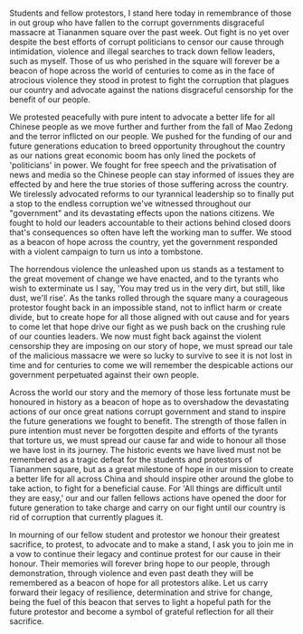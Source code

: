 Students and fellow protestors, I stand here today in remembrance of those in out group who have fallen to the corrupt governments disgraceful massacre at Tiananmen square over the past week. Out fight is no yet over despite the best efforts of corrupt politicians to censor our cause through intimidation, violence and illegal searches to track down fellow leaders, such as myself. Those of us who perished in the square will forever be a beacon of hope across the world of centuries to come as in the face of atrocious violence they stood in protest to fight the corruption that plagues our country and advocate against the nations disgraceful censorship for the benefit of our people.

We protested peacefully with pure intent to advocate a better life for all Chinese people as we move further and further from the fall of Mao Zedong and the terror inflicted on our people. We pushed for the funding of our and future generations education to breed opportunity throughout the country as our nations great economic boom has only lined the pockets of 'politicians' in power. We fought for free speech and the privatisation of news and media so the Chinese people can stay informed of issues they are effected by and here the true stories of those suffering across the country. We tirelessly advocated reforms to our tyrannical leadership so to finally put a stop to the endless corruption we've witnessed throughout our "government" and its devastating effects upon the nations citizens. We fought to hold our leaders accountable to their actions behind closed doors that's consequences so often have left the working man to suffer. We stood as a beacon of hope across the country, yet the government responded with a violent campaign to turn us into a tombstone.

The horrendous violence the unleashed upon us stands as a testament to the great movement of change we have enacted, and to the tyrants who wish to exterminate us I say, 'You may tred us in the very dirt, but still, like dust, we'll rise'. As the tanks rolled through the square many a courageous protestor fought back in an impossible stand, not to inflict harm or create divide, but to create hope for all those aligned with out cause and for years to come let that hope drive our fight as we push back on the crushing rule of our counties leaders. We now must fight back against the violent censorship they are imposing on our story of hope, we must spread our tale of the malicious massacre we were so lucky to survive to see it is not lost in time and for centuries to come we will remember the despicable actions our government perpetuated against their own people.

 Across the world our story and the memory of those less fortunate must be honoured in history as a beacon of hope as to overshadow the devastating actions of our once great nations corrupt government and stand to inspire the future generations we fought to benefit. The strength of those fallen in pure intention must never be forgotten despite and efforts of the tyrants that torture us, we must spread our cause far and wide to honour all those we have lost in its journey. The historic events we have lived must not be remembered as a tragic defeat for the students and protestors of Tiananmen square, but as a great milestone of hope in our mission to create a better life for all across China and should inspire other around the globe to take action, to fight for a beneficial cause. For 'All things are difficult until they are easy,' our and our fallen fellows actions have opened the door for future generation to take charge and carry on our fight until our country is rid of corruption that currently plagues it.

In mourning of our fellow student and protestor we honour their greatest sacrifice, to protest, to advocate and to make a stand, I ask you to join me in a vow to continue their legacy and continue protest for our cause in their honour. Their memories will forever bring hope to our people, through demonstration, through violence and even past death they will be remembered as a beacon of hope for all protestors alike. Let us carry forward their legacy of resilience, determination and strive for change, being the fuel of this beacon that serves to light a hopeful path for the future protestor and become a symbol of grateful reflection for all their sacrifice.